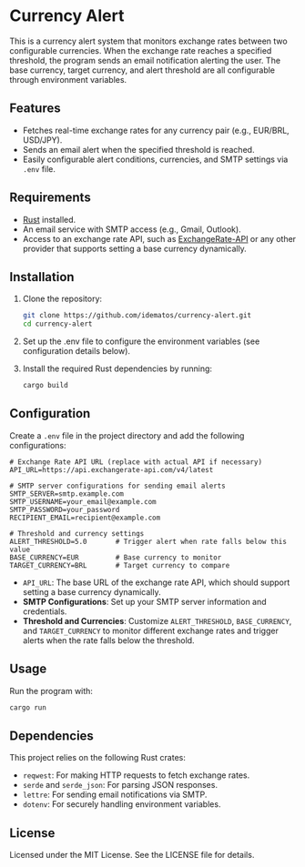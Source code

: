 # Currency Alert 

This is a currency alert system that monitors exchange rates between two configurable currencies. When the exchange rate reaches a specified threshold, the program sends an email notification alerting the user. The base currency, target currency, and alert threshold are all configurable through environment variables.

## Features

- Fetches real-time exchange rates for any currency pair (e.g., EUR/BRL, USD/JPY).
- Sends an email alert when the specified threshold is reached.
- Easily configurable alert conditions, currencies, and SMTP settings via `.env` file.

## Requirements

- [Rust](https://www.rust-lang.org/tools/install) installed.
- An email service with SMTP access (e.g., Gmail, Outlook).
- Access to an exchange rate API, such as [ExchangeRate-API](https://www.exchangerate-api.com/) or any other provider that supports setting a base currency dynamically.

## Installation

1. Clone the repository:

   ```bash
   git clone https://github.com/idematos/currency-alert.git
   cd currency-alert
   ```

2. Set up the .env file to configure the environment variables (see configuration details below).

3. Install the required Rust dependencies by running:

   ```bash
   cargo build
   ```

## Configuration

Create a `.env` file in the project directory and add the following configurations:

```plaintext
# Exchange Rate API URL (replace with actual API if necessary)
API_URL=https://api.exchangerate-api.com/v4/latest

# SMTP server configurations for sending email alerts
SMTP_SERVER=smtp.example.com
SMTP_USERNAME=your_email@example.com
SMTP_PASSWORD=your_password
RECIPIENT_EMAIL=recipient@example.com

# Threshold and currency settings
ALERT_THRESHOLD=5.0       # Trigger alert when rate falls below this value
BASE_CURRENCY=EUR         # Base currency to monitor
TARGET_CURRENCY=BRL       # Target currency to compare
```

- `API_URL`: The base URL of the exchange rate API, which should support setting a base currency dynamically.
- **SMTP Configurations**: Set up your SMTP server information and credentials.
- **Threshold and Currencies**: Customize `ALERT_THRESHOLD`, `BASE_CURRENCY`, and `TARGET_CURRENCY` to monitor different exchange rates and trigger alerts when the rate falls below the threshold.

## Usage

Run the program with:

```bash
cargo run
```


## Dependencies

This project relies on the following Rust crates:

- `reqwest`: For making HTTP requests to fetch exchange rates.
- `serde` and `serde_json`: For parsing JSON responses.
- `lettre`: For sending email notifications via SMTP.
- `dotenv`: For securely handling environment variables.

## License

Licensed under the MIT License. See the LICENSE file for details.


